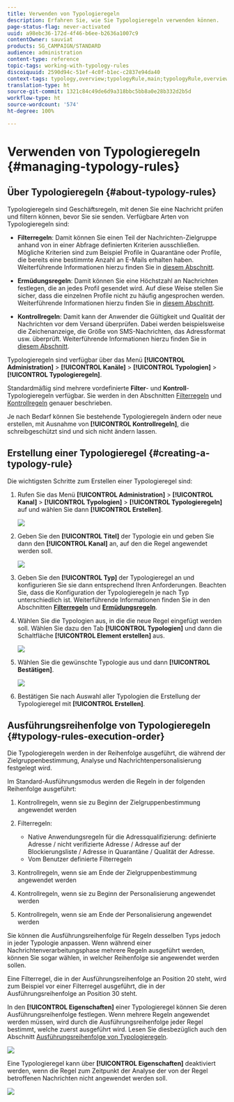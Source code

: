 ```yaml
---
title: Verwenden von Typologieregeln
description: Erfahren Sie, wie Sie Typologieregeln verwenden können.
page-status-flag: never-activated
uuid: a98ebc36-172d-4f46-b6ee-b2636a1007c9
contentOwner: sauviat
products: SG_CAMPAIGN/STANDARD
audience: administration
content-type: reference
topic-tags: working-with-typology-rules
discoiquuid: 2590d94c-51ef-4c0f-b1ec-c2837e94da40
context-tags: typology,overview;typologyRule,main;typologyRule,overview
translation-type: ht
source-git-commit: 1321c84c49de6d9a318bbc5bb8a0e28b332d2b5d
workflow-type: ht
source-wordcount: '574'
ht-degree: 100%

---
```



# Verwenden von Typologieregeln {#managing-typology-rules}

## Über Typologieregeln {#about-typology-rules}

Typologieregeln sind Geschäftsregeln, mit denen Sie eine Nachricht prüfen und filtern können, bevor Sie sie senden. Verfügbare Arten von Typologieregeln sind:

* **Filterregeln**: Damit können Sie einen Teil der Nachrichten-Zielgruppe anhand von in einer Abfrage definierten Kriterien ausschließen. Mögliche Kriterien sind zum Beispiel Profile in Quarantäne oder Profile, die bereits eine bestimmte Anzahl an E-Mails erhalten haben. Weiterführende Informationen hierzu finden Sie in [diesem Abschnitt](../../sending/using/filtering-rules.md).

* **Ermüdungsregeln**: Damit können Sie eine Höchstzahl an Nachrichten festlegen, die an jedes Profil gesendet wird. Auf diese Weise stellen Sie sicher, dass die einzelnen Profile nicht zu häufig angesprochen werden. Weiterführende Informationen hierzu finden Sie in [diesem Abschnitt](../../sending/using/fatigue-rules.md).

* **Kontrollregeln**: Damit kann der Anwender die Gültigkeit und Qualität der Nachrichten vor dem Versand überprüfen. Dabei werden beispielsweise die Zeichenanzeige, die Größe von SMS-Nachrichten, das Adressformat usw. überprüft. Weiterführende Informationen hierzu finden Sie in [diesem Abschnitt](../../sending/using/control-rules.md).

Typologieregeln sind verfügbar über das Menü **[!UICONTROL Administration]** > **[!UICONTROL Kanäle]** > **[!UICONTROL Typologien]** > **[!UICONTROL Typologieregeln]**.

Standardmäßig sind mehrere vordefinierte **Filter**- und **Kontroll**-Typologieregeln verfügbar. Sie werden in den Abschnitten [Filterregeln](../../sending/using/fatigue-rules.md) und [Kontrollregeln](../../sending/using/control-rules.md) genauer beschrieben.

Je nach Bedarf können Sie bestehende Typologieregeln ändern oder neue erstellen, mit Ausnahme von **[!UICONTROL Kontrollregeln]**, die schreibgeschützt sind und sich nicht ändern lassen.

## Erstellung einer Typologieregel {#creating-a-typology-rule}

Die wichtigsten Schritte zum Erstellen einer Typologieregel sind:

1. Rufen Sie das Menü **[!UICONTROL Administration]** > **[!UICONTROL Kanal]** > **[!UICONTROL Typologien]** > **[!UICONTROL Typologieregeln]** auf und wählen Sie dann **[!UICONTROL Erstellen]**.

   ![](assets/typology_create-rule.png)

1. Geben Sie den **[!UICONTROL Titel]** der Typologie ein und geben Sie dann den **[!UICONTROL Kanal]** an, auf den die Regel angewendet werden soll.

   ![](assets/typology-rule-label.png)

1. Geben Sie den **[!UICONTROL Typ]** der Typologieregel an und konfigurieren Sie sie dann entsprechend Ihren Anforderungen. Beachten Sie, dass die Konfiguration der Typologieregeln je nach Typ unterschiedlich ist. Weiterführende Informationen finden Sie in den Abschnitten **[Filterregeln](../../sending/using/filtering-rules.md)** und **[Ermüdungsregeln](../../sending/using/fatigue-rules.md)**.

1. Wählen Sie die Typologien aus, in die die neue Regel eingefügt werden soll. Wählen Sie dazu den Tab **[!UICONTROL Typologien]** und dann die Schaltfläche **[!UICONTROL Element erstellen]** aus.

   ![](assets/typology-typologies-tab.png)

1. Wählen Sie die gewünschte Typologie aus und dann **[!UICONTROL Bestätigen]**.

   ![](assets/typology-link.png)

1. Bestätigen Sie nach Auswahl aller Typologien die Erstellung der Typologieregel mit **[!UICONTROL Erstellen]**.

## Ausführungsreihenfolge von Typologieregeln     {#typology-rules-execution-order}

Die Typologieregeln werden in der Reihenfolge ausgeführt, die während der Zielgruppenbestimmung, Analyse und Nachrichtenpersonalisierung festgelegt wird.

Im Standard-Ausführungsmodus werden die Regeln in der folgenden Reihenfolge ausgeführt:

1. Kontrollregeln, wenn sie zu Beginn der Zielgruppenbestimmung angewendet werden
1. Filterregeln:

   * Native Anwendungsregeln für die Adressqualifizierung: definierte Adresse / nicht verifizierte Adresse / Adresse auf der Blockierungsliste / Adresse in Quarantäne / Qualität der Adresse.
   * Vom Benutzer definierte Filterregeln

1. Kontrollregeln, wenn sie am Ende der Zielgruppenbestimmung angewendet werden
1. Kontrollregeln, wenn sie zu Beginn der Personalisierung angewendet werden
1. Kontrollregeln, wenn sie am Ende der Personalisierung angewendet werden

Sie können die Ausführungsreihenfolge für Regeln desselben Typs jedoch in jeder Typologie anpassen. Wenn während einer Nachrichtenverarbeitungsphase mehrere Regeln ausgeführt werden, können Sie sogar wählen, in welcher Reihenfolge sie angewendet werden sollen.

Eine Filterregel, die in der Ausführungsreihenfolge an Position 20 steht, wird zum Beispiel vor einer Filterregel ausgeführt, die in der Ausführungsreihenfolge an Position 30 steht.

In den **[!UICONTROL Eigenschaften]** einer Typologieregel können Sie deren Ausführungsreihenfolge festlegen. Wenn mehrere Regeln angewendet werden müssen, wird durch die Ausführungsreihenfolge jeder Regel bestimmt, welche zuerst ausgeführt wird. Lesen Sie diesbezüglich auch den Abschnitt [Ausführungsreihenfolge von Typologieregeln](#typology-rules-execution-order).

![](assets/typology_rule-active.png)

Eine Typologieregel kann über **[!UICONTROL Eigenschaften]** deaktiviert werden, wenn die Regel zum Zeitpunkt der Analyse der von der Regel betroffenen Nachrichten nicht angewendet werden soll.

![](assets/typology_rule-order.png)